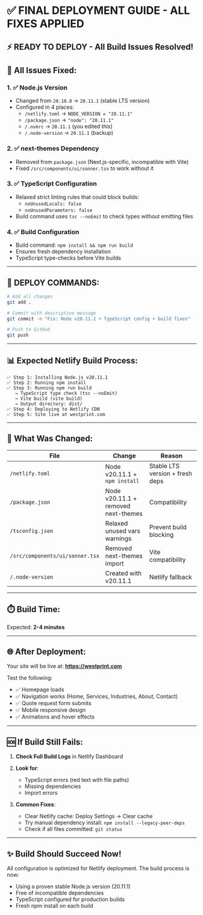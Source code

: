 # ✅ FINAL DEPLOYMENT GUIDE - ALL FIXES APPLIED

## ⚡ READY TO DEPLOY - All Build Issues Resolved!

## 🔧 All Issues Fixed:

### 1. ✅ **Node.js Version**
   - Changed from `20.18.0` → `20.11.1` (stable LTS version)
   - Configured in 4 places:
     - `/netlify.toml` → `NODE_VERSION = "20.11.1"`
     - `/package.json` → `"node": "20.11.1"`
     - `/.nvmrc` → `20.11.1` (you edited this)
     - `/.node-version` → `20.11.1` (backup)

### 2. ✅ **next-themes Dependency**
   - Removed from `package.json` (Next.js-specific, incompatible with Vite)
   - Fixed `/src/components/ui/sonner.tsx` to work without it

### 3. ✅ **TypeScript Configuration**
   - Relaxed strict linting rules that could block builds:
     - `noUnusedLocals: false`
     - `noUnusedParameters: false`
   - Build command uses `tsc --noEmit` to check types without emitting files

### 4. ✅ **Build Configuration**
   - Build command: `npm install && npm run build`
   - Ensures fresh dependency installation
   - TypeScript type-checks before Vite builds

---

## 🚀 DEPLOY COMMANDS:

```bash
# Add all changes
git add .

# Commit with descriptive message
git commit -m "Fix: Node v20.11.1 + TypeScript config + build fixes"

# Push to GitHub
git push
```

---

## 📊 Expected Netlify Build Process:

```
✅ Step 1: Installing Node.js v20.11.1
✅ Step 2: Running npm install
✅ Step 3: Running npm run build
   → TypeScript type check (tsc --noEmit)
   → Vite build (vite build)
   → Output directory: dist/
✅ Step 4: Deploying to Netlify CDN
✅ Step 5: Site live at westprint.com
```

---

## 🎯 What Was Changed:

| File | Change | Reason |
|------|--------|--------|
| `/netlify.toml` | Node v20.11.1 + `npm install` | Stable LTS version + fresh deps |
| `/package.json` | Node v20.11.1 + removed next-themes | Compatibility |
| `/tsconfig.json` | Relaxed unused vars warnings | Prevent build blocking |
| `/src/components/ui/sonner.tsx` | Removed next-themes import | Vite compatibility |
| `/.node-version` | Created with v20.11.1 | Netlify fallback |

---

## ⏱️ Build Time:
Expected: **2-4 minutes**

---

## 🌐 After Deployment:
Your site will be live at: **https://westprint.com**

Test the following:
- ✅ Homepage loads
- ✅ Navigation works (Home, Services, Industries, About, Contact)
- ✅ Quote request form submits
- ✅ Mobile responsive design
- ✅ Animations and hover effects

---

## 🆘 If Build Still Fails:

1. **Check Full Build Logs** in Netlify Dashboard
2. **Look for**:
   - TypeScript errors (red text with file paths)
   - Missing dependencies
   - Import errors

3. **Common Fixes**:
   - Clear Netlify cache: Deploy Settings → Clear cache
   - Try manual dependency install: `npm install --legacy-peer-deps`
   - Check if all files committed: `git status`

---

## ✨ Build Should Succeed Now!

All configuration is optimized for Netlify deployment. The build process is now:
- Using a proven stable Node.js version (20.11.1)
- Free of incompatible dependencies
- TypeScript configured for production builds
- Fresh npm install on each build
